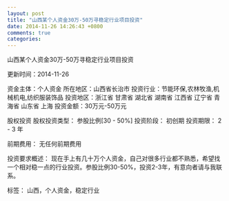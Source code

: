 ```yaml
---
layout: post
title: "山西某个人资金30万-50万寻稳定行业项目投资"
date: 2014-11-26 14:26:43 +0800
comments: true
categories: 
---
```

山西某个人资金30万-50万寻稳定行业项目投资



更新时间：2014-11-26

资金主体：个人资金
所在地区：山西省长治市
投资行业：节能环保,农林牧渔,机械机电,纺织服装饰品
投资地区：浙江省 甘肃省 湖北省 湖南省 江西省 辽宁省 青海省 山东省 上海
投资金额：30万元-50万元

股权投资
股权投资类型：
                            参股比例[30 - 50%] 
                                                                                投资阶段：
                            初创期 
                                                                                                                                        投资期限：
                            2 - 3 年

前期费用：
无任何前期费用

投资要求概述：
现在手上有几十万个人资金，自己对很多行业都不熟悉，希望找一个相对稳一点的行业投资。参股比例30-50%，投资2-3年，有意向者请与我联系。

标签：
山西，个人资金，稳定行业

